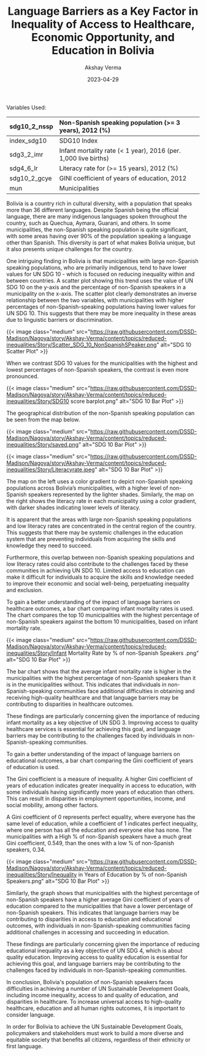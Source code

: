 ﻿---
title: Language Barriers as a Key Factor in Inequality of Access to Healthcare, Economic Opportunity, and Education in Bolivia
author: Akshay Verma
date: 2023-04-29
---

Variables Used:

|sdg10\_2\_nssp|Non-Spanish speaking population (>= 3 years), 2012 (%)|
| :- | :- |
|index\_sdg10|SDG10 Index|
|sdg3\_2\_imr|Infant mortality rate (< 1 year), 2016 (per. 1,000 live births)|
|sdg4\_6\_lr|Literacy rate for (>= 15 years), 2012 (%)|
|sdg10\_2\_gcye|GINI coefficient of years of education, 2012|
|mun|Municipalities |


Bolivia is a country rich in cultural diversity, with a population that speaks more than 36 different languages. Despite Spanish being the official language, there are many indigenous languages spoken throughout the country, such as Quechua, Aymara, Guarani, and others. In some municipalities, the non-Spanish speaking population is quite significant, with some areas having over 90% of the population speaking a language other than Spanish. This diversity is part of what makes Bolivia unique, but it also presents unique challenges for the country.

One intriguing finding in Bolivia is that municipalities with large non-Spanish speaking populations, who are primarily indigenous, tend to have lower values for UN SDG 10 - which is focused on reducing inequality within and between countries. A scatter plot showing this trend uses the value of UN SDG 10 on the y-axis and the percentage of non-Spanish speakers in a municipality on the x-axis. The scatter plot clearly demonstrates an inverse relationship between the two variables, with municipalities with higher percentages of non-Spanish-speaking populations having lower values for UN SDG 10. This suggests that there may be more inequality in these areas due to linguistic barriers or discrimination.





{{< image class="medium" src="https://raw.githubusercontent.com/DSSD-Madison/Nagoya/story/Akshay-Verma/content/topics/reduced-inequalities/Story/Scatter_SDG_10_NonSpanishSPeaker.png" alt="SDG 10 Scatter Plot" >}}























When we contrast SDG 10 values for the municipalities with the highest and lowest percentages of non-Spanish speakers, the contrast is even more pronounced.

{{< image class="medium" src="https://raw.githubusercontent.com/DSSD-Madison/Nagoya/story/Akshay-Verma/content/topics/reduced-inequalities/Story/SDG10 score barplot.png" alt="SDG 10 Bar Plot" >}}



The geographical distribution of the non-Spanish speaking population can be seen from the map below.



{{< image class="medium" src="https://raw.githubusercontent.com/DSSD-Madison/Nagoya/story/Akshay-Verma/content/topics/reduced-inequalities/Story/saved.png" alt="SDG 10 Bar Plot" >}}



{{< image class="medium" src="https://raw.githubusercontent.com/DSSD-Madison/Nagoya/story/Akshay-Verma/content/topics/reduced-inequalities/Story/Literacyrate.jpeg" alt="SDG 10 Bar Plot" >}}








The map on the left uses a color gradient to depict non-Spanish speaking populations across Bolivia’s municipalities, with a higher level of non-Spanish speakers represented by the lighter shades. Similarly, the map on the right shows the literacy rate in each municipality using a color gradient, with darker shades indicating lower levels of literacy.

It is apparent that the areas with large non-Spanish speaking populations and low literacy rates are concentrated in the central region of the country. This suggests that there may be systemic challenges in the education system that are preventing individuals from acquiring the skills and knowledge they need to succeed.

Furthermore, this overlap between non-Spanish speaking populations and low literacy rates could also contribute to the challenges faced by these communities in achieving UN SDG 10. Limited access to education can make it difficult for individuals to acquire the skills and knowledge needed to improve their economic and social well-being, perpetuating inequality and exclusion.




To gain a better understanding of the impact of language barriers on healthcare outcomes, a bar chart comparing infant mortality rates is used. The chart compares the top 10 municipalities with the highest percentage of non-Spanish speakers against the bottom 10 municipalities, based on infant mortality rate.






{{< image class="medium" src="https://raw.githubusercontent.com/DSSD-Madison/Nagoya/story/Akshay-Verma/content/topics/reduced-inequalities/Story/Infant Mortality Rate by % of non-Spanish Speakers .png" alt="SDG 10 Bar Plot" >}}










The bar chart shows that the average infant mortality rate is higher in the municipalities with the highest percentage of non-Spanish speakers than it is in the municipalities without. This indicates that individuals in non-Spanish-speaking communities face additional difficulties in obtaining and receiving high-quality healthcare and that language barriers may be contributing to disparities in healthcare outcomes.

These findings are particularly concerning given the importance of reducing infant mortality as a key objective of UN SDG 3. Improving access to quality healthcare services is essential for achieving this goal, and language barriers may be contributing to the challenges faced by individuals in non-Spanish-speaking communities.

To gain a better understanding of the impact of language barriers on educational outcomes, a bar chart comparing the Gini coefficient of years of education is used. 

The Gini coefficient is a measure of inequality. A higher Gini coefficient of years of education indicates greater inequality in access to education, with some individuals having significantly more years of education than others. This can result in disparities in employment opportunities, income, and social mobility, among other factors. 

A Gini coefficient of 0 represents perfect equality, where everyone has the same level of education, while a coefficient of 1 indicates perfect inequality, where one person has all the education and everyone else has none. The municipalities with a High % of non-Spanish speakers have a much great Gini coefficient, 0.549, than the ones with a low % of non-Spanish speakers, 0.34. 





{{< image class="medium" src="https://raw.githubusercontent.com/DSSD-Madison/Nagoya/story/Akshay-Verma/content/topics/reduced-inequalities/Story/Inequality in Years of Education by % of non-Spanish Speakers.png" alt="SDG 10 Bar Plot" >}}











Similarly, the graph shows that municipalities with the highest percentage of non-Spanish speakers have a higher average Gini coefficient of years of education compared to the municipalities that have a lower percentage of non-Spanish speakers. This indicates that language barriers may be contributing to disparities in access to education and educational outcomes, with individuals in non-Spanish-speaking communities facing additional challenges in accessing and succeeding in education.

These findings are particularly concerning given the importance of reducing educational inequality as a key objective of UN SDG 4, which is about quality education. Improving access to quality education is essential for achieving this goal, and language barriers may be contributing to the challenges faced by individuals in non-Spanish-speaking communities.

In conclusion, Bolivia's population of non-Spanish speakers faces difficulties in achieving a number of UN Sustainable Development Goals, including income inequality, access to and quality of education, and disparities in healthcare. To increase universal access to high-quality healthcare, education and all human rights outcomes, it is important to consider language. 

In order for Bolivia to achieve the UN Sustainable Development Goals, policymakers and stakeholders must work to build a more diverse and equitable society that benefits all citizens, regardless of their ethnicity or first language.
